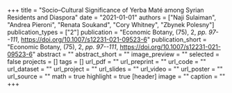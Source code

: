 +++
title = "Socio–Cultural Significance of Yerba Maté among Syrian Residents and Diaspora"
date = "2021-01-01"
authors = ["Naji Sulaiman", "Andrea Pieroni", "Renata Soukand", "Cory Whitney", "Zbynek Polesny"]
publication_types = ["2"]
publication = "Economic Botany, (75), 2, _pp. 97--111_, https://doi.org/10.1007/s12231-021-09523-6"
publication_short = "Economic Botany, (75), 2, _pp. 97--111_, https://doi.org/10.1007/s12231-021-09523-6"
abstract = ""
abstract_short = ""
image_preview = ""
selected = false
projects = []
tags = []
url_pdf = ""
url_preprint = ""
url_code = ""
url_dataset = ""
url_project = ""
url_slides = ""
url_video = ""
url_poster = ""
url_source = ""
math = true
highlight = true
[header]
image = ""
caption = ""
+++
